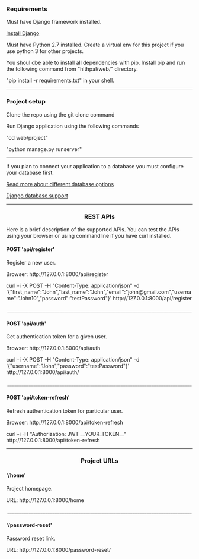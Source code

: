 <h3> Requirements </h3>
<p> Must have Django framework installed. </p>
<a target="_blank" href="https://www.djangoproject.com/start/"> Install Django </a>

<p> Must have Python 2.7 installed. Create a virtual env for this project if you use python 3 for other projects.</p>
<p> You shoul dbe able to install all dependencies with pip. Install pip and run the following command from "hlthpal/web/"
directory. </p>
<p>"pip install -r requirements.txt" in your shell.</p>
<hr/>

<h3> Project setup </h3>
<p> Clone the repo using the git clone command </p>

<p> Run Django application using the following commands </p>
<p> "cd web/project"</p> 
<p> "python manage.py runserver"</p>

<hr/>

<p> If you plan to connect your application to a database you must configure your database first.</p>

<p>
<a target="_blank" href="https://www.digitalocean.com/community/tutorials/sqlite-vs-mysql-vs-postgresql-a-comparison-of-relational-database-management-systems"> Read more about different database options</a>
</p>


<p>
<a target="_blank" href="https://docs.djangoproject.com/en/1.10/topics/install/#database-installation" > Django database support </a>
</p>

<hr/>

<h3 style="text-align: center;" > REST APIs </h3>
<p> Here is a brief description of the supported APIs. You can test the APIs using your browser or using commandline if you have curl installed.</p>

<h4> POST 'api/register'</h4>
<p> Register a new user. </p>
<p> Browser: http://127.0.0.1:8000/api/register </p>
<p> curl -i -X POST -H "Content-Type: application/json" -d '{"first_name":"John","last_name":"John","email":"john@gmail.com","username":"John10","password":"testPassword"}' http://127.0.0.1:8000/api/register</p>


<p style="color: grey; text-align: center;"> ______________________________________________________________________________ </p>


<h4> POST 'api/auth'</h4>
<p> Get authentication token for a given user. </p>
<p> Browser: http://127.0.0.1:8000/api/auth </p>
<p> curl -i -X POST -H "Content-Type: application/json" -d '{"username":"John","password":"testPassword"}' http://127.0.0.1:8000/api/auth/</p>


<p style="color: grey; text-align: center;"> ______________________________________________________________________________ </p>


<h4> POST 'api/token-refresh'</h4>
<p> Refresh authentication token for particular user. </p>
<p> Browser: http://127.0.0.1:8000/api/token-refresh </p>
<p> curl -i -H "Authorization: JWT __YOUR_TOKEN__" http://127.0.0.1:8000/api/token-refresh </p>



<hr/>

<h3 style="text-align: center;" > Project URLs </h3>

<h4> '/home'</h4>
<p> Project homepage. </p>
<p> URL: http://127.0.0.1:8000/home </p>

<p style="color: grey; text-align: center;"> ______________________________________________________________________________ </p>

<h4> '/password-reset'</h4>
<p> Password reset link. </p>
<p> URL: http://127.0.0.1:8000/password-reset/ </p>
